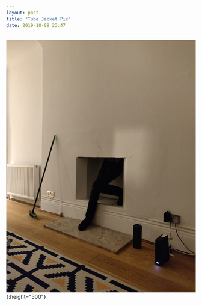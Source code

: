 ```yaml
---
layout: post
title: "Tube Jacket Pic"
date: 2019-10-09 23:47
---
```


![sam-in-chimney](/images/fragments/sam-in-chimney.jpg){:height="500"}
